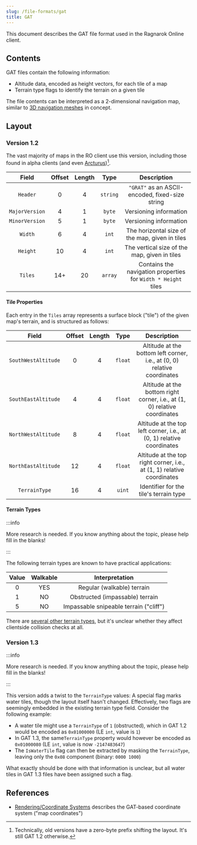 ```yaml
---
slug: /file-formats/gat
title: GAT
---
```


This document describes the GAT file format used in the Ragnarok Online client.

## Contents

GAT files contain the following information:

- Altitude data, encoded as height vectors, for each tile of a map
- Terrain type flags to identify the terrain on a given tile

The file contents can be interpreted as a 2-dimensional navigation map, similar to [3D navigation meshes](https://en.wikipedia.org/wiki/Navigation_mesh) in concept.

## Layout

### Version 1.2

The vast majority of maps in the RO client use this version, including those found in alpha clients (and even [Arcturus](/arcturus))[^1].

|     Field      | Offset | Length |   Type   |                          Description                          |
| :------------: | :----: | :----: | :------: | :-----------------------------------------------------------: |
|    `Header`    |   0    |   4    | `string` |        `"GRAT"` as an ASCII-encoded, fixed-size string        |
| `MajorVersion` |   4    |   1    |  `byte`  |                    Versioning information                     |
| `MinorVersion` |   5    |   1    |  `byte`  |                    Versioning information                     |
|    `Width`     |   6    |   4    |  `int`   |        The horizontal size of the map, given in tiles         |
|    `Height`    |   10   |   4    |  `int`   |         The vertical size of the map, given in tiles          |
|    `Tiles`     |  14+   |   20   | `array`  | Contains the navigation properties for `Width * Height` tiles |

[^1]: Technically, old versions have a zero-byte prefix shifting the layout. It's still GAT 1.2 otherwise.

#### Tile Properties

Each entry in the `Tiles` array represents a surface block ("tile") of the given map's terrain, and is structured as follows:

|        Field        | Offset | Length |  Type   |                                Description                                |
| :-----------------: | :----: | :----: | :-----: | :-----------------------------------------------------------------------: |
| `SouthWestAltitude` |   0    |   4    | `float` | Altitude at the bottom left corner, i.e., at (0, 0) relative coordinates  |
| `SouthEastAltitude` |   4    |   4    | `float` | Altitude at the bottom right corner, i.e., at (1, 0) relative coordinates |
| `NorthWestAltitude` |   8    |   4    | `float` |   Altitude at the top left corner, i.e., at (0, 1) relative coordinates   |
| `NorthEastAltitude` |   12   |   4    | `float` |  Altitude at the top right corner, i.e., at (1, 1) relative coordinates   |
|    `TerrainType`    |   16   |   4    | `uint`  |                  Identifier for the tile's terrain type                   |

#### Terrain Types

:::info

More research is needed. If you know anything about the topic, please help fill in the blanks!

:::

The following terrain types are known to have practical applications:

| Value | Walkable |             Interpretation             |
| :---: | :------: | :------------------------------------: |
|   0   |   YES    |       Regular (walkable) terrain       |
|   1   |    NO    |    Obstructed (impassable) terrain     |
|   5   |    NO    | Impassable snipeable terrain ("cliff") |

There are [several other terrain types](https://openkore.com/wiki/Field_file_format), but it's unclear whether they affect clientside collision checks at all.

### Version 1.3

:::info

More research is needed. If you know anything about the topic, please help fill in the blanks!

:::

This version adds a twist to the `TerrainType` values: A special flag marks water tiles, though the layout itself hasn't changed. Effectively, two flags are seemingly embedded in the existing terrain type field. Consider the following example:

- A water tile might use a `TerrainType` of `1` (obstructed), which in GAT 1.2 would be encoded as `0x01000000` (LE `int`, value is `1`)
- In GAT 1.3, the same`TerrainType` property would however be encoded as `0x01000080` (LE `int`, value is now `-2147483647`)
- The `IsWaterTile` flag can then be extracted by masking the `TerrainType`, leaving only the `0x08` component (binary: `0000 1000`)

What exactly should be done with that information is unclear, but all water tiles in GAT 1.3 files have been assigned such a flag.

## References

- [Rendering/Coordinate Systems](/rendering/coordinate-systems) describes the GAT-based coordinate system ("map coordinates")
